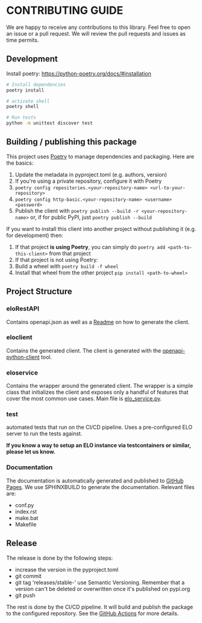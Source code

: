 # CONTRIBUTING GUIDE

We are happy to receive any contributions to this library. Feel free to open an issue or a pull request.
We will review the pull requests and issues as time permits.

## Development

Install poetry: https://python-poetry.org/docs/#installation

```bash
# Install dependencies
poetry install

# activate shell
poetry shell

# Run tests
python -m unittest discover test
```

## Building / publishing this package

This project uses [Poetry](https://python-poetry.org/) to manage dependencies and packaging. Here are the basics:

1. Update the metadata in pyproject.toml (e.g. authors, version)
1. If you're using a private repository, configure it with Poetry
  1. `poetry config repositories.<your-repository-name> <url-to-your-repository>`
  1. `poetry config http-basic.<your-repository-name> <username> <password>`
1. Publish the client with `poetry publish --build -r <your-repository-name>` or, if for public PyPI,
   just `poetry publish --build`

If you want to install this client into another project without publishing it (e.g. for development) then:

1. If that project **is using Poetry**, you can simply do `poetry add <path-to-this-client>` from that project
1. If that project is not using Poetry:
  1. Build a wheel with `poetry build -f wheel`
  1. Install that wheel from the other project `pip install <path-to-wheel>`

## Project Structure

### eloRestAPI
Contains openapi.json as well as a [Readme](eloRestAPI/Readme.md) on how to generate the client.

### eloclient
Contains the generated client. The client is generated with the [openapi-python-client](https://github.com/openapi-generators/openapi-python-client) tool.

### eloservice
Contains the wrapper around the generated client. 
The wrapper is a simple class that initializes the client and exposes only a handful of features that cover the most 
common use cases. Main file is [elo_service.py](eloservice/elo_service.py).

### test
automated tests that run on the CI/CD pipeline. Uses a pre-configured ELO server to run the tests against.

**If you know a way to setup an ELO instance via testcontainers or similar, please let us know.**

### Documentation

The documentation is automatically generated and published to [GitHub Pages](https://treskon.github.io/elo-indexserver-client/).
We use SPHINXBUILD to generate the documentation.
Relevant files are:
* conf.py
* index.rst
* make.bat
* Makefile

## Release

The release is done by the following steps:

* increase the version in the pyproject.toml
* git commit
* git tag 'releases/stable-<version>' use Semantic Versioning. Remember that a version can't be deleted or overwritten once it's
  published on pypi.org
* git push

The rest is done by the CI/CD pipeline. It will build and publish the package to the configured repository.
See the [GitHub Actions](.github/workflows/release.yml) for more details.